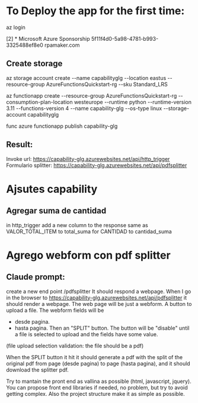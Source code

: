 # To Deploy the app for the first time:

az login

[2] *  Microsoft Azure Sponsorship  5f11f4d0-5a98-4781-b993-3325488ef8e0  rpamaker.com

<!-- ## Create the Group -->
<!-- az group create --name AzureFunctionsQuickstart-rg --location eastus -->

## Create storage
az storage account create --name capabilityglg --location eastus --resource-group AzureFunctionsQuickstart-rg --sku Standard_LRS

az functionapp create --resource-group AzureFunctionsQuickstart-rg --consumption-plan-location westeurope --runtime python --runtime-version 3.11 --functions-version 4 --name capability-glg --os-type linux --storage-account capabilityglg

func azure functionapp publish capability-glg

## Result:
Invoke url: https://capability-glg.azurewebsites.net/api/http_trigger
Formulario splitter: https://capability-glg.azurewebsites.net/api/pdfsplitter



# Ajsutes capability

## Agregar suma de cantidad

in http_trigger add a new column to the response same as VALOR_TOTAL_ITEM to total_suma for CANTIDAD to cantidad_suma

# Agrego webform con pdf splitter

## Claude prompt:
create a new end point /pdfsplitter
It should respond a webpage. When I go in the browser to https://capability-glg.azurewebsites.net/api/pdfsplitter it should render a webpage. The web page will be just a webform. 
A button to upload a file.
The webform fields will be 
- desde pagina.
- hasta pagina.
Then an "SPLIT" button.
The button will be "disable" until a file is selected to upload and the fields have some value.

(file upload selection validation: the file should be a pdf)

When the SPLIT button it hit it should generate a pdf with the split of the original pdf from page (desde pagina) to page (hasta pagina), and it should download the splitter pdf.

Try to mantain the pront end as vallina as possible (html, javascript, jquery). You can propose front end libraries if needed, no problem, but try to avoid getting complex. Also the project structure make it as simple as possible.

